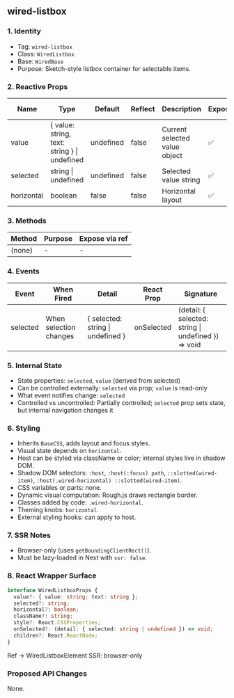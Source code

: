 ## wired-listbox

### 1. Identity
- Tag: `wired-listbox`
- Class: `WiredListbox`
- Base: `WiredBase`
- Purpose: Sketch-style listbox container for selectable items.

### 2. Reactive Props
| Name | Type | Default | Reflect | Description | Expose | React Name |
|------|------|----------|----------|--------------|---------|-------------|
| value | { value: string, text: string } \| undefined | undefined | false | Current selected value object | ✅ | value |
| selected | string \| undefined | undefined | false | Selected value string | ✅ | selected |
| horizontal | boolean | false | false | Horizontal layout | ✅ | horizontal |

### 3. Methods
| Method | Purpose | Expose via ref |
|---------|----------|----------------|
| (none) | - | - |

### 4. Events
| Event | When Fired | Detail | React Prop | Signature |
|--------|-------------|---------|-------------|------------|
| selected | When selection changes | { selected: string \| undefined } | onSelected | (detail: { selected: string \| undefined }) => void |

### 5. Internal State
- State properties: `selected`, `value` (derived from selected)
- Can be controlled externally: `selected` via prop; `value` is read-only
- What event notifies change: `selected`
- Controlled vs uncontrolled: Partially controlled; `selected` prop sets state, but internal navigation changes it

### 6. Styling
- Inherits `BaseCSS`, adds layout and focus styles.
- Visual state depends on `horizontal`.
- Host can be styled via className or color; internal styles live in shadow DOM.
- Shadow DOM selectors: `:host`, `:host(:focus) path`, `::slotted(wired-item)`, `:host(.wired-horizontal) ::slotted(wired-item)`.
- CSS variables or parts: none.
- Dynamic visual computation: Rough.js draws rectangle border.
- Classes added by code: `.wired-horizontal`.
- Theming knobs: `horizontal`.
- External styling hooks: can apply to host.

### 7. SSR Notes
- Browser-only (uses `getBoundingClientRect()`).
- Must be lazy-loaded in Next with `ssr: false`.

### 8. React Wrapper Surface
```ts
interface WiredListboxProps {
  value?: { value: string; text: string };
  selected?: string;
  horizontal?: boolean;
  className?: string;
  style?: React.CSSProperties;
  onSelected?: (detail: { selected: string | undefined }) => void;
  children?: React.ReactNode;
}
```
Ref → WiredListboxElement
SSR: browser-only

### Proposed API Changes
None.